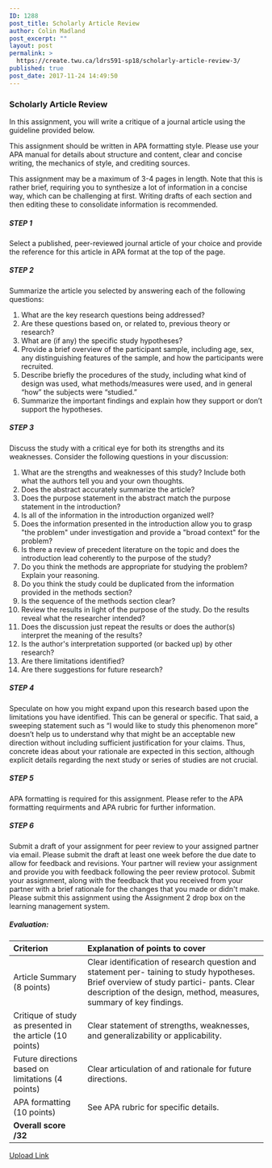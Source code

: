 ```yaml
---
ID: 1288
post_title: Scholarly Article Review
author: Colin Madland
post_excerpt: ""
layout: post
permalink: >
  https://create.twu.ca/ldrs591-sp18/scholarly-article-review-3/
published: true
post_date: 2017-11-24 14:49:50
---
```

<h3>Scholarly Article Review</h3>

In this assignment, you will write a critique of a journal article using the guideline provided below.

This assignment should be written in APA formatting style. Please use your APA manual for details about structure and content, clear and concise writing, the mechanics of style, and crediting sources.

This assignment may be a maximum of 3-4 pages in length. Note that this is rather brief, requiring you to synthesize a lot of information in a concise way, which can be challenging at first. Writing drafts of each section and then editing these to consolidate information is recommended.

<h5><strong>STEP 1</strong></h5>

Select a published, peer-reviewed journal article of your choice and provide the reference for this article in APA format at the top of the page.

<h5><strong>STEP 2</strong></h5>

Summarize the article you selected by answering each of the following questions:

<ol>
<li>What are the key research questions being addressed?</li>
<li>Are these questions based on, or related to, previous theory or research?</li>
<li>What are (if any) the specific study hypotheses?</li>
<li>Provide a brief overview of the participant sample, including age, sex, any distinguishing features of the sample, and how the participants were recruited.</li>
<li>Describe briefly the procedures of the study, including what kind of design was used, what methods/measures were used, and in general “how” the subjects were “studied.”</li>
<li>Summarize the important findings and explain how they support or don’t support the hypotheses.</li>
</ol>

<h5><strong>STEP 3</strong></h5>

Discuss the study with a critical eye for both its strengths and its weaknesses. Consider the following questions in your discussion:

<ol>
<li>What are the strengths and weaknesses of this study? Include both what the authors tell you and your own thoughts.</li>
<li>Does the abstract accurately summarize the article?</li>
<li>Does the purpose statement in the abstract match the purpose statement in the introduction?</li>
<li>Is all of the information in the introduction organized well?</li>
<li>Does the information presented in the introduction allow you to grasp "the problem" under investigation and provide a "broad context" for the problem? </li>
<li>Is there a review of precedent literature on the topic and does the introduction lead coherently to the purpose of the study?</li>
<li>Do you think the methods are appropriate for studying the problem?  Explain your reasoning.</li>
<li>Do you think the study could be duplicated from the information provided in the methods section?</li>
<li>Is the sequence of the methods section clear?</li>
<li>Review the results in light of the purpose of the study.  Do the results reveal what the researcher intended?</li>
<li>Does the discussion just repeat the results or does the author(s) interpret the meaning of the results?</li>
<li>Is the author's interpretation supported (or backed up) by other research?</li>
<li>Are there limitations identified?</li>
<li>Are there suggestions for future research? </li>
</ol>

<h5><strong>STEP 4</strong></h5>

Speculate on how you might expand upon this research based upon the limitations you have identified. This can be general or specific. That said, a sweeping statement such as “I would like to study this phenomenon more” doesn’t help us to understand why that might be an acceptable new direction without including sufficient justification for your claims. Thus, concrete ideas about your rationale are expected in this section, although explicit details regarding the next study or series of studies are not crucial.

<h5><strong>STEP 5</strong></h5>

APA formatting is required for this assignment.  Please refer to the APA formatting requirments and APA rubric for further information.

<h5><strong>STEP 6</strong></h5>

Submit a draft of your assignment for peer review to your assigned partner via email.  Please submit the draft at least one week before the due date to allow for feedback and revisions.  Your partner will review your assignment and provide you with feedback following the peer review protocol.  Submit your assignment, along with the feedback that you received from your partner with a brief rationale for the changes that you made or didn't make.  Please submit this assignment using the Assignment 2 drop box on the learning management system.

<h5>Evaluation:</h5>

<table>
<thead>
<tr>
  <th align="left">Criterion</th>
  <th align="left">Explanation of points to cover</th>
</tr>
</thead>
<tbody>
<tr>
  <td align="left">Article Summary (8 points)</td>
  <td align="left">Clear identification of research question and statement per- taining to study hypotheses.  Brief overview of study partici- pants.  Clear description of the design, method, measures,    summary of key findings.</td>
</tr>
<tr>
  <td align="left">Critique of study as presented in the article (10 points)</td>
  <td align="left">Clear statement of strengths, weaknesses, and generalizability or applicability.</td>
</tr>
<tr>
  <td align="left">Future directions based on limitations (4 points)</td>
  <td align="left">Clear articulation of and rationale for future directions.</td>
</tr>
<tr>
  <td align="left">APA formatting (10 points)</td>
  <td align="left">See APA rubric for specific details.</td>
</tr>
<tr>
  <td align="left"><strong>Overall score   /32</strong></td>
  <td align="left"></td>
</tr>
</tbody>
</table><!--themify_builder_static--><a href="https://create.twu.ca/ldrs591-sp18/lessons/scholarly-article-review/" > Upload Link </a><!--/themify_builder_static-->